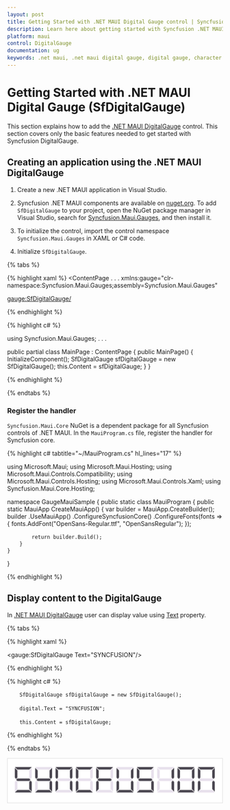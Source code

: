 ```yaml
---
layout: post
title: Getting Started with .NET MAUI Digital Gauge control | Syncfusion
description: Learn here about getting started with Syncfusion .NET MAUI Digital Gauge (SfDigitalGauge) control, its elements and more.
platform: maui
control: DigitalGauge
documentation: ug
keywords: .net maui, .net maui digital gauge, digital gauge, character segments, digital character, character types, character display types
---
```

# Getting Started with .NET MAUI Digital Gauge (SfDigitalGauge)

This section explains how to add the [.NET MAUI DigitalGauge](https://www.syncfusion.com/maui-controls/maui-digital-gauge) control. This section covers only the basic features needed to get started with Syncfusion DigitalGauge.

## Creating an application using the .NET MAUI DigitalGauge

1. Create a new .NET MAUI application in Visual Studio.

2. Syncfusion .NET MAUI components are available on [nuget.org](https://www.nuget.org/). To add `SfDigitalGauge` to your project,
open the NuGet package manager in Visual Studio, search for [Syncfusion.Maui.Gauges](https://www.nuget.org/packages/Syncfusion.Maui.gauges), and then install it.

3. To initialize the control, import the control namespace `Syncfusion.Maui.Gauges` in XAML or C# code.

4. Initialize `SfDigitalGauge`.

{% tabs %}

{% highlight xaml %}
<ContentPage
. . .
   xmlns:gauge="clr-namespace:Syncfusion.Maui.Gauges;assembly=Syncfusion.Maui.Gauges"

   <gauge:SfDigitalGauge/> 
</ContentPage>

{% endhighlight %}

{% highlight c# %}

using Syncfusion.Maui.Gauges;
. . .

public partial class MainPage : ContentPage
{
    public MainPage()
    {
        InitializeComponent();
        SfDigitalGauge sfDigitalGauge = new SfDigitalGauge();
        this.Content = sfDigitalGauge;
    }
}


{% endhighlight %}

{% endtabs %}

### Register the handler

`Syncfusion.Maui.Core` NuGet is a dependent package for all Syncfusion controls of .NET MAUI. In the `MauiProgram.cs` file, register the handler for Syncfusion core.

{% highlight c# tabtitle="~/MauiProgram.cs" hl_lines="17" %}

using Microsoft.Maui;
using Microsoft.Maui.Hosting;
using Microsoft.Maui.Controls.Compatibility;
using Microsoft.Maui.Controls.Hosting;
using Microsoft.Maui.Controls.Xaml;
using Syncfusion.Maui.Core.Hosting;

namespace GaugeMauiSample
{
    public static class MauiProgram
    {
        public static MauiApp CreateMauiApp()
        {
            var builder = MauiApp.CreateBuilder();
            builder
            .UseMauiApp<App>()
            .ConfigureSyncfusionCore()
            .ConfigureFonts(fonts =>
            {
                fonts.AddFont("OpenSans-Regular.ttf", "OpenSansRegular");
            });

            return builder.Build();
        }
    }
}

{% endhighlight %} 

## Display content to the DigitalGauge

In [.NET MAUI DigitalGauge](https://www.syncfusion.com/maui-controls/maui-digital-gauge) user can display value using [Text](https://help.syncfusion.com/cr/maui/Syncfusion.Maui.Gauges.SfDigitalGauge.html#Syncfusion_Maui_Gauges_SfDigitalGauge_Text) property.

{% tabs %}

{% highlight xaml %}

   <gauge:SfDigitalGauge Text="SYNCFUSION"/> 

{% endhighlight %}

{% highlight c# %}

        SfDigitalGauge sfDigitalGauge = new SfDigitalGauge();

        digital.Text = "SYNCFUSION";

        this.Content = sfDigitalGauge;
 
{% endhighlight %}

{% endtabs %}

![getting-started](Images\getting-started.png)


